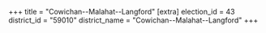 +++
title = "Cowichan--Malahat--Langford"
[extra]
election_id = 43
district_id = "59010"
district_name = "Cowichan--Malahat--Langford"
+++

